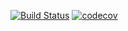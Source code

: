 [![Build Status](https://travis-ci.org/RevolutionRobotics/RevvyAlphaKit.svg?branch=master)](https://travis-ci.org/RevolutionRobotics/RevvyAlphaKit)
[![codecov](https://codecov.io/gh/RevolutionRobotics/RevvyAlphaKit/branch/master/graph/badge.svg)](https://codecov.io/gh/RevolutionRobotics/RevvyAlphaKit)
